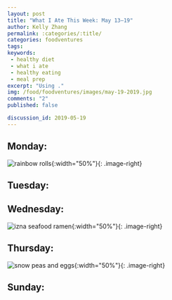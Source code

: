 ```yaml
---
layout: post
title: "What I Ate This Week: May 13–19"
author: Kelly Zhang
permalink: :categories/:title/
categories: foodventures
tags:
keywords:
 - healthy diet
 - what i ate
 - healthy eating
 - meal prep
excerpt: "Using ."
img: /food/foodventures/images/may-19-2019.jpg
comments: "2"
published: false

discussion_id: 2019-05-19
---
```


## Monday:

![rainbow rolls](rainbow-rolls.jpg){:width="50%"}{: .image-right}

## Tuesday:

## Wednesday:

![izna seafood ramen](izna-seafood-ramen.jpg){:width="50%"}{: .image-right}

## Thursday:

![snow peas and eggs](snow-peas-eggs.jpg){:width="50%"}{: .image-right}

## Sunday:
